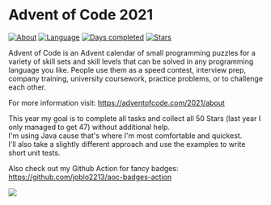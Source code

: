 # Advent of Code 2021
[![About](https://img.shields.io/badge/Advent%20of%20Code%20🎄-2021-brightgreen)](https://adventofcode.com/2021/about)
[![Language](https://img.shields.io/badge/Language-java-red)](https://www.java.com/)
[![Days completed](https://img.shields.io/badge/day%20📅-11-blue)](https://adventofcode.com/2021)
[![Stars](https://img.shields.io/badge/stars%20⭐-20-yellow)](https://adventofcode.com/2021/stats)


Advent of Code is an Advent calendar of small programming puzzles for a variety of skill sets and skill levels that can be solved in any programming language you like. People use them as a speed contest, interview prep, company training, university coursework, practice problems, or to challenge each other.

For more information visit: https://adventofcode.com/2021/about

This year my goal is to complete all tasks and collect all 50 Stars (last year I only managed to get 47) without additional help.  
I'm using Java cause that's where I'm most comfortable and quickest.  
I'll also take a slightly different approach and use the examples to write short unit tests.

Also check out my Github Action for fancy badges: https://github.com/joblo2213/aoc-badges-action

![](https://c.tenor.com/64xntrSiKL0AAAAC/merry-christmas-minions.gif)